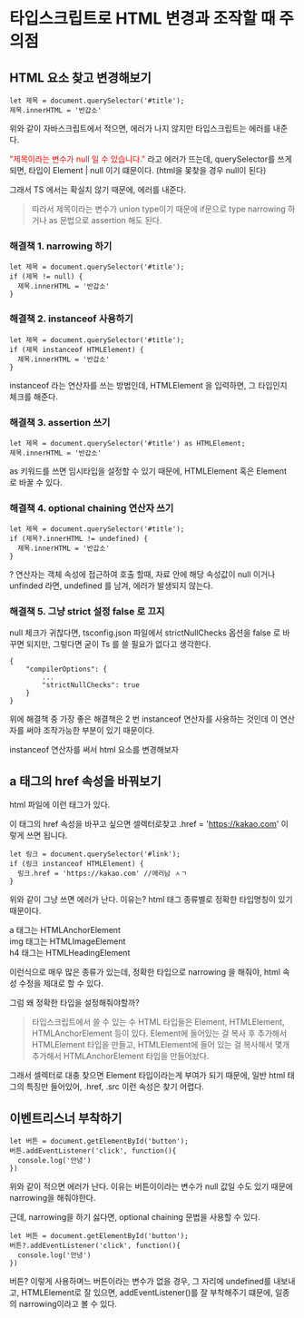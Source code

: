 # 타입스크립트로 HTML 변경과 조작할 때 주의점

## HTML 요소 찾고 변경해보기

```
let 제목 = document.querySelector('#title');
제목.innerHTML = '반갑소'
```

위와 같이 자바스크립트에서 적으면, 에러가 나지 않지만 타입스크립트는 에러를 내준다.

<span style="color:red">"제목이라는 변수가 null 일 수 있습니다."</span>
라고 에러가 뜨는데, querySelector를 쓰게 되면, 타입이 Element | null 이기 떄문이다. (html을 몾찾을 경우 null이 된다)

그래서 TS 에서는 확실치 않기 때문에, 에러를 내준다.

> 따라서 제목이라는 변수가 union type이기 때문에 if문으로 type narrowing 하거나 as 문법으로 assertion 해도 된다.

### 해결책 1. narrowing 하기

```
let 제목 = document.querySelector('#title');
if (제목 != null) {
  제목.innerHTML = '반갑소'
}
```

### 해결책 2. instanceof 사용하기

```
let 제목 = document.querySelector('#title');
if (제목 instanceof HTMLElement) {
  제목.innerHTML = '반갑소'
}
```

instanceof 라는 연산자를 쓰는 방법인데, HTMLElement 을 입력하면, 그 타입인지 체크를 해준다.

### 해결책 3. assertion 쓰기

```
let 제목 = document.querySelector('#title') as HTMLElement;
제목.innerHTML = '반갑소'
```

as 키워드를 쓰면 임시타입을 설정할 수 있기 때문에, HTMLElement 혹은 Element 로 바꿀 수 있다.

### 해결책 4. optional chaining 연산자 쓰기

```
let 제목 = document.querySelector('#title');
if (제목?.innerHTML != undefined) {
  제목.innerHTML = '반갑소'
}
```

? 연산자는 객체 속성에 접근하여 호출 할때, 자료 안에 해당 속성값이 null 이거나 unfinded 라면, undefined 를 남겨, 에러가 발생되지 않는다.

### 해결책 5. 그냥 strict 설정 false 로 끄지

null 체크가 귀찮다면, tsconfig.json 파일에서 strictNullChecks 옵션을 false 로 바꾸면 되지만, 그렇다면 굳이 Ts 를 쓸 필요가 없다고 생각한다.

```
{
    "compilerOptions": {
        ...
        "strictNullChecks": true
    }
}
```

위에 해결책 중 가장 좋은 해결책은 2 번 instanceof 연산자를 사용하는 것인데 이 연산자를 써야 조작가능한 부분이 있기 때문이다.

instanceof 연산자를 써서 html 요소를 변경해보자

## a 태그의 href 속성을 바꿔보기

html 파일에 <a href="naver.com"></a> 이런 태그가 있다.

이 태그의 href 속성을 바꾸고 싶으면 셀렉터로찾고 .href = 'https://kakao.com' 이렇게 쓰면 됩니다.

```
let 링크 = document.querySelector('#link');
if (링크 instanceof HTMLElement) {
  링크.href = 'https://kakao.com' //에러남 ㅅㄱ
}
```

위와 같이 그냥 쓰면 에러가 난다. 이유는?
html 태그 종류별로 정확한 타입명칭이 있기 때문이다.

a 태그는 HTMLAnchorElement  
img 태그는 HTMLImageElement  
h4 태그는 HTMLHeadingElement

이런식으로 매우 많은 종류가 있는데, 정확한 타입으로 narrowing 을 해줘야, html 속성 수정을 제대로 할 수 있다.

그럼 왜 정확한 타입을 설정해줘야할까?

> 타입스크립트에서 쓸 수 있는 수 HTML 타입들은
> Element, HTMLElement, HTMLAnchorElement 등이 있다.
> Element에 들어있는 걸 복사 후 추가해서 HTMLElement 타입을 만들고, HTMLElement에 들어 있는 걸 복사해서 몇개 추가해서 HTMLAnchorElement 타입을 만들어놨다.

그래서 셀렉터로 대충 찾으면 Element 타입이라는게 부여가 되기 때문에, 일반 html 태그의 특징만 들어있어, .href, .src 이런 속성은 찾기 어렵다.

## 이벤트리스너 부착하기

```
let 버튼 = document.getElementById('button');
버튼.addEventListener('click', function(){
  console.log('안녕')
})
```

위와 같이 적으면 에러가 난다. 이유는 버튼이이라는 변수가 null 값일 수도 있기 때문에 narrowing을 해줘야한다.

근데, narrowing을 하기 싫다면, optional chaining 문법을 사용할 수 있다.

```
let 버튼 = document.getElementById('button');
버튼?.addEventListener('click', function(){
  console.log('안녕')
})
```

버튼? 이렇게 사용하며느 버튼이라는 변수가 없을 경우, 그 자리에 undefined를 내보내고, HTMLElement로 잘 있으면,
addEventListener()를 잘 부착해주기 떄문에, 일종의 narrowing이라고 볼 수 있다.
